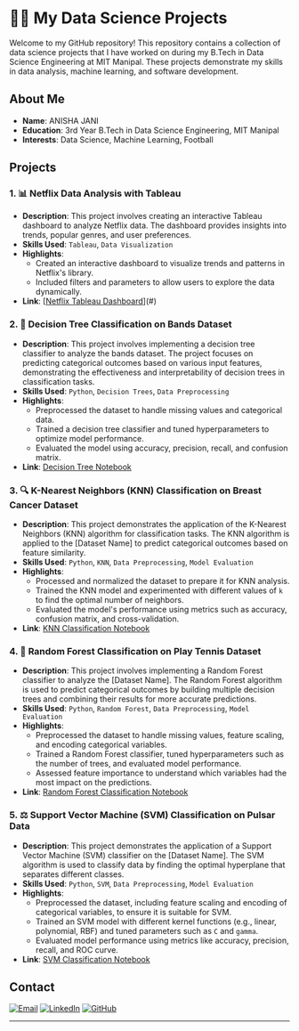 # 🧑‍💻 My Data Science Projects

Welcome to my GitHub repository! This repository contains a collection of data science projects that I have worked on during my B.Tech in Data Science Engineering at MIT Manipal. These projects demonstrate my skills in data analysis, machine learning, and software development.

## About Me

- **Name**: ANISHA JANI
- **Education**: 3rd Year B.Tech in Data Science Engineering, MIT Manipal
- **Interests**: Data Science, Machine Learning, Football


## Projects

### 1. 📊 Netflix Data Analysis with Tableau
- **Description**: This project involves creating an interactive Tableau dashboard to analyze Netflix data. The dashboard provides insights into trends, popular genres, and user preferences.
- **Skills Used**: `Tableau`, `Data Visualization`
- **Highlights**:
  - Created an interactive dashboard to visualize trends and patterns in Netflix's library.
  - Included filters and parameters to allow users to explore the data dynamically.
- **Link**: [[Netflix Tableau Dashboard](https://public.tableau.com/views/Book1_17162201849660/Dashboard1?:language=en-US&publish=yes&:sid=&:display_count=n&:origin=viz_share_link)](#) <!-- Replace with actual link to Tableau dashboard or repository -->

### 2. 🌳 Decision Tree Classification on Bands Dataset
- **Description**: This project involves implementing a decision tree classifier to analyze the bands dataset. The project focuses on predicting categorical outcomes based on various input features, demonstrating the effectiveness and interpretability of decision trees in classification tasks.
- **Skills Used**: `Python`, `Decision Trees`, `Data Preprocessing`
- **Highlights**:
  - Preprocessed the dataset to handle missing values and categorical data.
  - Trained a decision tree classifier and tuned hyperparameters to optimize model performance.
  - Evaluated the model using accuracy, precision, recall, and confusion matrix.
- **Link**: [Decision Tree Notebook](https://github.com/Anishajani49/Projects/blob/main/APPLICATION%20OF%20DECISON%20TREE.ipynb) <!-- Replace with actual link to the notebook on your GitHub repository -->

### 3. 🔍 K-Nearest Neighbors (KNN) Classification on Breast Cancer Dataset
- **Description**: This project demonstrates the application of the K-Nearest Neighbors (KNN) algorithm for classification tasks. The KNN algorithm is applied to the [Dataset Name] to predict categorical outcomes based on feature similarity.
- **Skills Used**: `Python`, `KNN`, `Data Preprocessing`, `Model Evaluation`
- **Highlights**:
  - Processed and normalized the dataset to prepare it for KNN analysis.
  - Trained the KNN model and experimented with different values of `k` to find the optimal number of neighbors.
  - Evaluated the model's performance using metrics such as accuracy, confusion matrix, and cross-validation.
- **Link**: [KNN Classification Notebook](https://github.com/Anishajani49/Projects/blob/main/APPLICATION%20OF%20KNN.ipynb) <!-- Replace with actual link to the notebook on your GitHub repository -->

### 4. 🌲 Random Forest Classification on Play Tennis Dataset
- **Description**: This project involves implementing a Random Forest classifier to analyze the [Dataset Name]. The Random Forest algorithm is used to predict categorical outcomes by building multiple decision trees and combining their results for more accurate predictions.
- **Skills Used**: `Python`, `Random Forest`, `Data Preprocessing`, `Model Evaluation`
- **Highlights**:
  - Preprocessed the dataset to handle missing values, feature scaling, and encoding categorical variables.
  - Trained a Random Forest classifier, tuned hyperparameters such as the number of trees, and evaluated model performance.
  - Assessed feature importance to understand which variables had the most impact on the predictions.
- **Link**: [Random Forest Classification Notebook](https://github.com/Anishajani49/Projects/blob/main/APPLICATION%20OF%20RANDOM%20FOREST.ipynb) <!-- Replace with actual link to the notebook on your GitHub repository -->

### 5. ⚖️ Support Vector Machine (SVM) Classification on Pulsar Data
- **Description**: This project demonstrates the application of a Support Vector Machine (SVM) classifier on the [Dataset Name]. The SVM algorithm is used to classify data by finding the optimal hyperplane that separates different classes.
- **Skills Used**: `Python`, `SVM`, `Data Preprocessing`, `Model Evaluation`
- **Highlights**:
  - Preprocessed the dataset, including feature scaling and encoding of categorical variables, to ensure it is suitable for SVM.
  - Trained an SVM model with different kernel functions (e.g., linear, polynomial, RBF) and tuned parameters such as `C` and `gamma`.
  - Evaluated model performance using metrics like accuracy, precision, recall, and ROC curve.
- **Link**: [SVM Classification Notebook](https://github.com/Anishajani49/Projects/blob/main/APPLICATION%20OF%20SVM%20(1).ipynb) <!-- Replace with actual link to the notebook on your GitHub repository -->






## Contact


[![Email](https://img.shields.io/badge/Email-janianisha36@gmail.com-blue)](mailto:janianisha36@gmail.com)
[![LinkedIn](https://img.shields.io/badge/LinkedIn-Profile-blue)](https://www.linkedin.com/in/anishajani/)
[![GitHub](https://img.shields.io/badge/GitHub-Profile-black)](https://github.com/Anishajani49)


---


